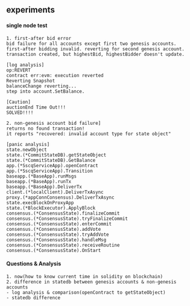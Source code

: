 ## experiments
#### single node test
    1. first-after bid error
    bid failure for all accounts except first two genesis accounts.
    first-after bidding invalid. reverting for second genesis account.
    transaction created, but highestBid, highestBidder doesn't update.

    [log analysis]
    op:REVERT
    contract err:evm: execution reverted
    Reverting Snapshot
    balanceChange reverting...
    step into account.SetBalance.

    [Caution]
    auctionEnd Time Out!!!
    SOLVED!!!!

    2. non-genesis account bid failure]
    returns no found transaction!
    it reports "recovered: invalid account type for state object"

    [panic analysis]
    state.newObject
    state.(*CommitStateDB).getStateObject
    state.(*CommitStateDB).GetBalance
    app.(*SscqServiceApp).openContract
    app.(*SscqServiceApp).Transition
    baseapp.(*BaseApp).runMsgs
    baseapp.(*BaseApp).runTx
    baseapp.(*BaseApp).DeliverTx
    client.(*localClient).DeliverTxAsync
    proxy.(*appConnConsensus).DeliverTxAsync
    state.execBlockOnProxyApp
    state.(*BlockExecutor).ApplyBlock
    consensus.(*ConsensusState).finalizeCommit
    consensus.(*ConsensusState).tryFinalizeCommit
    consensus.(*ConsensusState).enterCommit
    consensus.(*ConsensusState).addVote
    consensus.(*ConsensusState).tryAddVote
    consensus.(*ConsensusState).handleMsg
    consensus.(*ConsensusState).receiveRoutine
    consensus.(*ConsensusState).OnStart

#### Questions & Analysis
    1. now(how to know current time in solidity on blockchain)
    2. difference in statedb between genesis accounts & non-genesis accounts
    - log analysis & comparison(openContract to getStateObject)
    - statedb difference
